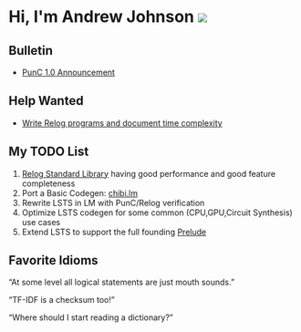 # Hi, I'm Andrew Johnson ![](https://komarev.com/ghpvc/?username=andrew-johnson-4)

## Bulletin

* [PunC 1.0 Announcement](https://medium.com/@andrew_johnson_4/project-milestone-punc-1-0-and-lm-specifications-61602ca551fb)

## Help Wanted

* [Write Relog programs and document time complexity](https://github.com/andrew-johnson-4/InPlace/issues/4)

## My TODO List

1. [Relog Standard Library](https://github.com/andrew-johnson-4/InPlace/issues/7) having good performance and good feature completeness
2. Port a Basic Codegen: [chibi.lm](https://github.com/rui314/chibicc)
3. Rewrite LSTS in LM with PunC/Relog verification
4. Optimize LSTS codegen for some common (CPU,GPU,Circuit Synthesis) use cases
5. Extend LSTS to support the full founding [Prelude](https://github.com/andrew-johnson-4/perplexity/blob/main/categorical_prelude.md)

## Favorite Idioms

“At some level all logical statements are just mouth sounds.”

“TF-IDF is a checksum too!”

“Where should I start reading a dictionary?”
